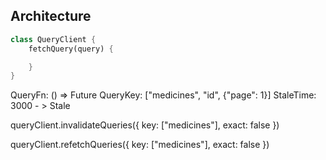## Architecture

```dart
class QueryClient {
    fetchQuery(query) {

    }
}
```

QueryFn: () => Future<Any>
QueryKey: ["medicines", "id", {"page": 1}]
StaleTime: 3000 - > Stale

queryClient.invalidateQueries({
key: ["medicines"],
exact: false
})

queryClient.refetchQueries({
key: ["medicines"],
exact: false
})

